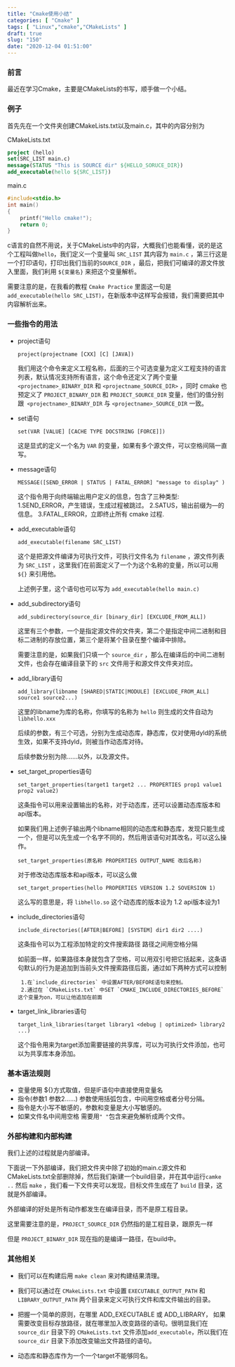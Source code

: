 ```yaml
---
title: "Cmake使用小结"
categories: [ "Cmake" ]
tags: [ "Linux","cmake","CMakeLists" ]
draft: true
slug: "150"
date: "2020-12-04 01:51:00"
---
```


### 前言

最近在学习Cmake，主要是CMakeLists的书写，顺手做一个小结。

### 例子

首先先在一个文件夹创建CMakeLists.txt以及main.c，其中的内容分别为

CMakeLists.txt

```cmake
project (hello)
set(SRC_LIST main.c)
message(STATUS "This is SOURCE dir" ${HELLO_SORUCE_DIR})
add_executable(hello ${SRC_LIST})
```

main.c

```c
#include<stdio.h>
int main()
{
    printf("Hello cmake!");
    return 0;
}
```

c语言的自然不用说，关于CMakeLists中的内容，大概我们也能看懂，说的是这个工程叫做`hello`，我们定义一个变量叫 `SRC_LIST` 其内容为 `main.c` ，第三行这是一个打印语句，打印出我们当前的`SOURCE_DIR` ，最后，把我们可编译的源文件放入里面，我们利用 `${变量名}` 来把这个变量解析。

需要注意的是，在我看的教程 `Cmake Practice` 里面这一句是 `add_executable(hello SRC_LIST)`，在新版本中这样写会报错，我们需要把其中内容解析出来。



### 一些指令的用法

+ project语句

  `project(projectname [CXX] [C] [JAVA])` 

  我们用这个命令来定义工程名称，后面的三个可选变量为定义工程支持的语言列表，默认情况支持所有语言，这个命令还定义了两个变量 `<projectname>_BINARY_DIR` 和 `<projectname_SOURCE_DIR>` ，同时 cmake 也预定义了 `PROJECT_BINARY_DIR` 和 `PROJECT_SOURCE_DIR` 变量，他们的值分别跟` <projectname>_BINARY_DIR` 与 `<projectname>_SOURCE_DIR` 一致。

+ set语句

  `set(VAR [VALUE] [CACHE TYPE DOCSTRING [FORCE]])` 

  这是显式的定义一个名为 `VAR` 的变量，如果有多个源文件，可以空格间隔一直写。

+ message语句

  `MESSAGE([SEND_ERROR | STATUS | FATAL_ERROR] "message to display" )` 

  这个指令用于向终端输出用户定义的信息，包含了三种类型: 
       1.SEND_ERROR，产生错误，生成过程被跳过。 
       2.SATUS，输出前缀为—的信息。 
       3.FATAL_ERROR，立即终止所有 cmake 过程.

+ add_executable语句

  `add_executable(filename SRC_LIST)`

  这个是把源文件编译为可执行文件，可执行文件名为 `filename` ，源文件列表为 `SRC_LIST` ，这里我们在前面定义了一个为这个名称的变量，所以可以用 `${}` 来引用他。

  上述例子里，这个语句也可以写为 `add_executable(hello main.c)`

+ add_subdirectory语句

  `add_subdirectory(source_dir [binary_dir] [EXCLUDE_FROM_ALL])` 

  这里有三个参数，一个是指定源文件的文件夹，第二个是指定中间二进制和目标二进制的存放位置，第三个是将某个目录在整个编译中排除。

  需要注意的是，如果我们只填一个 `source_dir` ，那么在编译后的中间二进制文件，也会存在编译目录下的 `src` 文件用于和源文件文件夹对应。

+ add_library语句

  `add_library(libname [SHARED|STATIC|MODULE] [EXCLUDE_FROM_ALL] source1 source2...)`

  这里的libname为库的名称，你填写的名称为 `hello` 则生成的文件自动为 `libhello.xxx` 

  后续的参数，有三个可选，分别为生成动态库，静态库，仅对使用dyld的系统生效，如果不支持dyld，则被当作动态库对待。

  后续参数分别为除……以外，以及源文件。

+ set_target_properties语句

  `set_target_properties(target1 target2 ... PROPERTIES prop1 value1 prop2 value2)`

  这条指令可以用来设置输出的名称，对于动态库，还可以设置动态库版本和api版本。

  如果我们用上述例子输出两个libname相同的动态库和静态库，发现只能生成一个，但是可以先生成一个名字不同的，然后用该语句对其改名，可以这么操作。

  `set_target_properties(原名称 PROPERTIES OUTPUT_NAME 改后名称)`

  对于修改动态库版本和api版本，可以这么做

  `set_target_properties(hello PROPERTIES VERSION 1.2 SOVERSION 1)` 

  这么写的意思是，将 `libhello.so` 这个动态库的版本设为 1.2 api版本设为1

+ include_directories语句

  `include_directories([AFTER|BEFORE] [SYSTEM] dir1 dir2 ....)` 

  这条指令可以为工程添加特定的文件搜索路径 路径之间用空格分隔

  如前面一样，如果路径本身就包含了空格，可以用双引号把它括起来，这条语句默认的行为是追加到当前头文件搜索路径后面，通过如下两种方式可以控制

       1.在`include_directories` 中设置AFTER/BEFORE语句来控制。
       2.通过在 `CMakeLists.txt` 中SET `CMAKE_INCLUDE_DIRECTORIES_BEFORE` 这个变量为on，可以让他追加在前面

+ target_link_libraries语句

  `target_link_libraries(target library1 <debug | optimized> library2 ...)`

  这个指令用来为target添加需要链接的共享库，可以为可执行文件添加，也可以为共享库本身添加。

### 基本语法规则

+ 变量使用 ${}方式取值，但是IF语句中直接使用变量名
+ 指令(参数1 参数2……) 参数使用括弧包含，中间用空格或者分号分隔。
+ 指令是大小写不敏感的，参数和变量是大小写敏感的。
+ 如果文件名中间用空格 需要用`" "`包含来避免解析成两个文件。

### 外部构建和内部构建

我们上述的过程就是内部编译。

下面说一下外部编译，我们把文件夹中除了初始的main.c源文件和CMakeLists.txt全部删除掉，然后我们新建一个build目录，并在其中运行`camke ..` 然后 `make` ，我们看一下文件夹可以发现，目标文件生成在了 `build` 目录，这就是外部编译。

外部编译的好处是所有动作都发生在编译目录，而不是原工程目录。

这里需要注意的是，`PROJECT_SOURCE_DIR` 仍然指的是工程目录，跟原先一样

但是 `PROJECT_BINARY_DIR` 现在指的是编译一路径，在build中。

### 其他相关

+ 我们可以在构建后用 `make clean` 来对构建结果清理。

+ 我们可以通过在 `CMakeLists.txt` 中设置 `EXECUTABLE_OUTPUT_PATH` 和 `LIBRARY_OUTPUT_PATH` 两个目录来定义可执行文件和库文件输出的目录。

+ 把握一个简单的原则，在哪里 ADD_EXECUTABLE 或 ADD_LIBRARY， 如果需要改变目标存放路径，就在哪里加入改变路径的语句。很明显我们在 `source_dir`  目录下的 `CMakeLists.txt` 文件添加`add_executable`，所以我们在 `source_dir` 目录下添加改变输出文件路径的语句。

+ 动态库和静态库作为一个一个target不能够同名。 